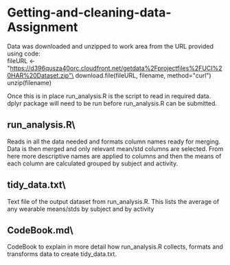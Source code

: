 # Getting-and-cleaning-data-Assignment

Data was downloaded and unzipped to work area from the URL provided using code:\
fileURL <- "https://d396qusza40orc.cloudfront.net/getdata%2Fprojectfiles%2FUCI%20HAR%20Dataset.zip"\
download.file(fileURL, filename, method="curl")\
unzip(filename) 

Once this is in place run_analysis.R is the script to read in required data. 
dplyr package will need to be run before run_analysis.R can be submitted.  

## run_analysis.R\
Reads in all the data needed and formats column names ready for merging.
Data is then merged and only relevant mean/std columns are selected.
From here more descriptive names are applied to columns and then the means of
each column are calculated grouped by subject and activity.

## tidy_data.txt\
Text file of the output dataset from run_analysis.R. This lists the average of
any wearable means/stds by subject and by activity

## CodeBook.md\
CodeBook to explain in more detail how run_analysis.R collects, formats and transforms data to create tidy_data.txt.

